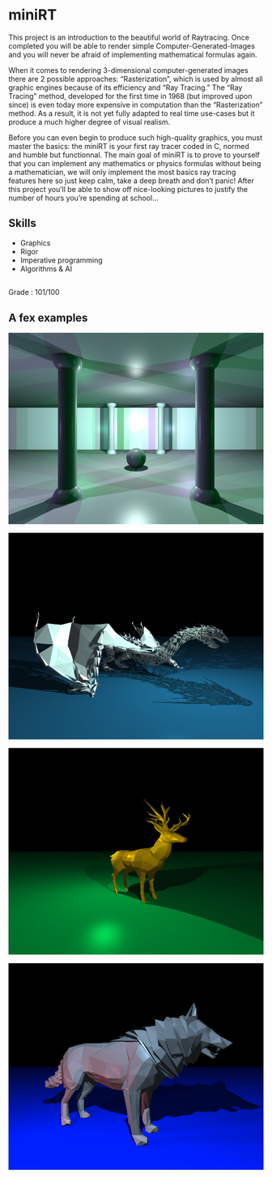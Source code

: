 # miniRT

This project is an introduction to the beautiful world of Raytracing.
Once completed you will be able to render simple Computer-Generated-Images and you will never be afraid of implementing mathematical formulas again.

When it comes to rendering 3-dimensional computer-generated images there are 2 possible approaches: “Rasterization”, which is used by almost all graphic engines because of its efficiency and “Ray Tracing.”
The “Ray Tracing” method, developed for the first time in 1968 (but improved upon since) is even today more expensive in computation than the “Rasterization” method.
As a result, it is not yet fully adapted to real time use-cases but it produce a much higher degree of visual realism.

Before you can even begin to produce such high-quality graphics, you must master the basics: the miniRT is your first ray tracer coded in C, normed and humble but functionnal.
The main goal of miniRT is to prove to yourself that you can implement any mathematics or physics formulas without being a mathematician, we will only implement the most basics ray tracing features here so just keep calm, take a deep breath and don’t panic! After this project you’ll be able to show off nice-looking pictures to justify the number of hours you’re spending at school...

## Skills
* Graphics
* Rigor
* Imperative programming
* Algorithms & AI

##

Grade : 101/100

## A fex examples

![room](https://github.com/MCCiupek/miniRT/blob/main/render/room.bmp)

![dragon](https://github.com/MCCiupek/miniRT/blob/main/render/dragon.bmp)

![deer](https://github.com/MCCiupek/miniRT/blob/main/render/deer.bmp)

![wolf](https://github.com/MCCiupek/miniRT/blob/main/render/wolf3d.bmp)
